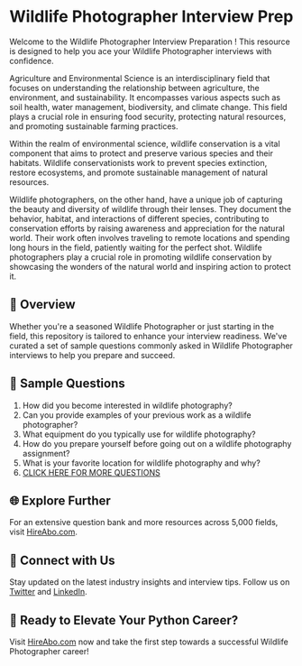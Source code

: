 # Wildlife Photographer Interview Prep

Welcome to the Wildlife Photographer Interview Preparation ! This resource is designed to help you ace your Wildlife Photographer interviews with confidence.

Agriculture and Environmental Science is an interdisciplinary field that focuses on understanding the relationship between agriculture, the environment, and sustainability. It encompasses various aspects such as soil health, water management, biodiversity, and climate change. This field plays a crucial role in ensuring food security, protecting natural resources, and promoting sustainable farming practices.

Within the realm of environmental science, wildlife conservation is a vital component that aims to protect and preserve various species and their habitats. Wildlife conservationists work to prevent species extinction, restore ecosystems, and promote sustainable management of natural resources.

Wildlife photographers, on the other hand, have a unique job of capturing the beauty and diversity of wildlife through their lenses. They document the behavior, habitat, and interactions of different species, contributing to conservation efforts by raising awareness and appreciation for the natural world. Their work often involves traveling to remote locations and spending long hours in the field, patiently waiting for the perfect shot. Wildlife photographers play a crucial role in promoting wildlife conservation by showcasing the wonders of the natural world and inspiring action to protect it.

## 🚀 Overview

Whether you're a seasoned Wildlife Photographer or just starting in the field, this repository is tailored to enhance your interview readiness. We've curated a set of sample questions commonly asked in Wildlife Photographer interviews to help you prepare and succeed.

## 📝 Sample Questions

1. How did you become interested in wildlife photography?
2. Can you provide examples of your previous work as a wildlife photographer?
3. What equipment do you typically use for wildlife photography?
4. How do you prepare yourself before going out on a wildlife photography assignment?
5. What is your favorite location for wildlife photography and why?
6. [CLICK HERE FOR MORE QUESTIONS](https://hireabo.com/job/10_3_11/Wildlife%20Photographer)

## 🌐 Explore Further

For an extensive question bank and more resources across 5,000 fields, visit [HireAbo.com](https://www.hireabo.com).

## 📱 Connect with Us

Stay updated on the latest industry insights and interview tips. Follow us on [Twitter](https://twitter.com/hireabo) and [LinkedIn](https://www.linkedin.com/in/hire-abo-3609972a8/).

## 🚀 Ready to Elevate Your Python Career?

Visit [HireAbo.com](https://www.hireabo.com) now and take the first step towards a successful Wildlife Photographer career!